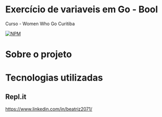 # Exercício de variaveis em Go -  Bool 

Curso  -  Women Who Go Curitiba

[![NPM](https://img.shields.io/npm/l/react)](https://github.com/bea3853/go-bool/blob/master/LICENSE)

#  Sobre o projeto
  
#  Tecnologias utilizadas

##  Repl.it

https://www.linkedin.com/in/beatriz2071/
